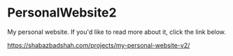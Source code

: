 # PersonalWebsite2
My personal website. If you'd like to read more about it, click the link below.

https://shabazbadshah.com/projects/my-personal-website-v2/
